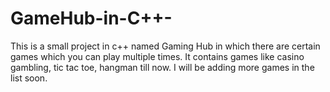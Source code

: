 # GameHub-in-C++-
This is a small project in c++ named Gaming Hub in which there are certain games which you can play multiple times.
It contains games like casino gambling, tic tac toe, hangman till now. I will be adding more games in the list soon.
